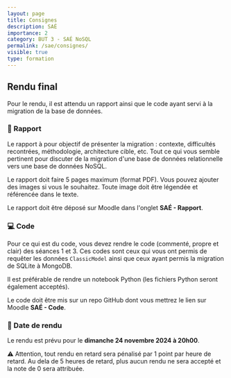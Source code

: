 ```yaml
---
layout: page
title: Consignes
description: SAÉ
importance: 2
category: BUT 3 - SAÉ NoSQL
permalink: /sae/consignes/
visible: true
type: formation
---
```


## Rendu final

Pour le rendu, il est attendu un rapport ainsi que le code ayant servi à la migration de la base de données.

### :blue_book: Rapport

Le rapport à pour objectif de présenter la migration : contexte, difficultés recontrées, méthodologie, architecture cible, etc. Tout ce qui vous semble pertinent pour discuter de la migration d'une base de données relationnelle vers une base de données NoSQL.

Le rapport doit faire 5 pages maximum (format PDF). Vous pouvez ajouter des images si vous le souhaitez. Toute image doit être légendée et référencée dans le texte.

Le rapport doit être déposé sur Moodle dans l'onglet **SAÉ - Rapport**.

### :computer: Code

Pour ce qui est du code, vous devez rendre le code (commenté, propre et clair) des séances 1 et 3. Ces codes sont ceux qui vous ont permis de requêter les données `ClassicModel` ainsi que ceux ayant permis la migration de SQLite à MongoDB.

Il est préférable de rendre un notebook Python (les fichiers Python seront également acceptés).

Le code doit être mis sur un repo GitHub dont vous mettrez le lien sur Moodle **SAÉ - Code**.

### :date: Date de rendu

Le rendu est prévu pour le **dimanche 24 novembre 2024 à 20h00**.

:warning: Attention, tout rendu en retard sera pénalisé par 1 point par heure de retard. Au dela de 5 heures de retard, plus aucun rendu ne sera accepté et la note de 0 sera attribuée.
